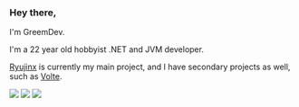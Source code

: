 ### Hey there, 
I'm GreemDev.

I'm a 22 year old hobbyist .NET and JVM developer.

[Ryujinx](https://git.ryujinx.app/ryubing/ryujinx) is currently my main project, and I have secondary projects as well, such as [Volte](https://github.com/Polyhaze/Volte).

![](https://github-profile-summary-cards.vercel.app/api/cards/profile-details?username=GreemDev&theme=dracula)
![](https://github-profile-summary-cards.vercel.app/api/cards/repos-per-language?username=GreemDev&theme=dracula) 
![](https://github-profile-summary-cards.vercel.app/api/cards/stats?username=GreemDev&theme=dracula) 
